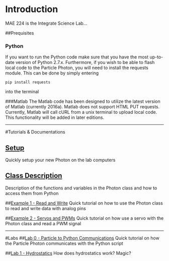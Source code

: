 # Introduction
MAE 224 is the Integrate Science Lab...

##Prequisites

### Python
If you want to run the Python code make sure that you have the most up-to-date version of Python 2.7.x.
Furthermore, if you wish to be able to flash local code to the Particle Photon, you will need to install the requests module.
This can be done by simply entering

```
pip install requests
```
into the terminal

###Matlab
The Matlab code has been designed to utilize the latest version of Matlab (currently 2016a). Matlab does not support HTML PUT requests. Currently, Matlab will call cURL from a unix terminal to upload local code. This functionality will be added in later editions.  
***
#Tutorials & Documentations
## [Setup  ](https://github.com/mkfu/MAE224/wiki/A-Quick-Setup-of-Particle-Photon)  
Quickly setup your new Photon on the lab computers

## [Class Description](https://github.com/mkfu/MAE224/wiki/Class-Description-:-Functions-and-Variables)
Description of the functions and variables in the Photon class and how to access them from Python

##[Example 1 - Read and Write](https://github.com/mkfu/MAE224/wiki/Example-1-:-Read-and-Write-Pins)
Quick tutorial on how to use the Photon class to read and write data with analog pins

##[Example 2 - Servos and PWMs](https://github.com/mkfu/MAE224/wiki/Example-2-:-Servos-and-PWMs)
Quick tutorial on how use a servo with the Photon class and read a PWM signal  
***
#Labs
##[Lab 0 - Particle to Python Communications](https://github.com/mkfu/MAE224/wiki/Lab-0:-Python-to-Particle-Communication)
Quick tutorial on how the Particle Photon communicates with the Python script

##[Lab 1 - Hydrostatics](https://github.com/mkfu/MAE224/wiki/Lab-1:--Hydrostatics)
How does hydrostatics work? Magic?
